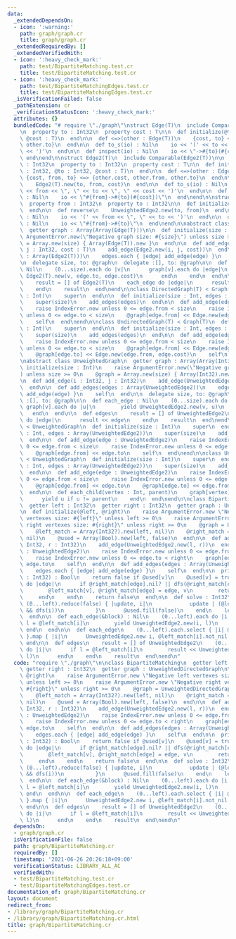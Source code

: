 ```yaml
---
data:
  _extendedDependsOn:
  - icon: ':warning:'
    path: graph/graph.cr
    title: graph/graph.cr
  _extendedRequiredBy: []
  _extendedVerifiedWith:
  - icon: ':heavy_check_mark:'
    path: test/BipartiteMatching.test.cr
    title: test/BipartiteMatching.test.cr
  - icon: ':heavy_check_mark:'
    path: test/BipartiteMatchingEdges.test.cr
    title: test/BipartiteMatchingEdges.test.cr
  _isVerificationFailed: false
  _pathExtension: cr
  _verificationStatusIcon: ':heavy_check_mark:'
  attributes: {}
  bundledCode: "# require \"./graph\"\nstruct Edge(T)\n  include Comparable(Edge(T))\n\
    \n  property to : Int32\n  property cost : T\n\n  def initialize(@to : Int32,\
    \ @cost : T)\n  end\n\n  def <=>(other : Edge(T))\n    {cost, to} <=> {other.cost,\
    \ other.to}\n  end\n\n  def to_s(io) : Nil\n    io << '(' << to << \", \" << cost\
    \ << ')'\n  end\n\n  def inspect(io) : Nil\n    io << \"->#{to}(#{cost})\"\n \
    \ end\nend\n\nstruct Edge2(T)\n  include Comparable(Edge2(T))\n\n  property from\
    \ : Int32\n  property to : Int32\n  property cost : T\n\n  def initialize(@from\
    \ : Int32, @to : Int32, @cost : T)\n  end\n\n  def <=>(other : Edge2(T))\n   \
    \ {cost, from, to} <=> {other.cost, other.from, other.to}\n  end\n\n  def reverse\n\
    \    Edge2(T).new(to, from, cost)\n  end\n\n  def to_s(io) : Nil\n    io << '('\
    \ << from << \", \" << to << \", \" << cost << ')'\n  end\n\n  def inspect(io)\
    \ : Nil\n    io << \"#{from}->#{to}(#{cost})\"\n  end\nend\n\nstruct UnweightedEdge2\n\
    \  property from : Int32\n  property to : Int32\n\n  def initialize(@from, @to)\n\
    \  end\n\n  def reverse\n    UnweightedEdge2.new(to, from)\n  end\n\n  def to_s(io)\
    \ : Nil\n    io << '(' << from << \", \" << to << ')'\n  end\n\n  def inspect(io)\
    \ : Nil\n    io << \"#{from}->#{to}\"\n  end\nend\n\nabstract class Graph(T)\n\
    \  getter graph : Array(Array(Edge(T)))\n\n  def initialize(size : Int)\n    raise\
    \ ArgumentError.new(\"Negative graph size: #{size}\") unless size >= 0\n    @graph\
    \ = Array.new(size) { Array(Edge(T)).new }\n  end\n\n  def add_edge(i : Int32,\
    \ j : Int32, cost : T)\n    add_edge(Edge2.new(i, j, cost))\n  end\n\n  def add_edges(edges\
    \ : Array(Edge2(T)))\n    edges.each { |edge| add_edge(edge) }\n    self\n  end\n\
    \n  delegate size, to: @graph\n  delegate :[], to: @graph\n\n  def each_edge :\
    \ Nil\n    (0...size).each do |v|\n      graph[v].each do |edge|\n        yield\
    \ Edge2(T).new(v, edge.to, edge.cost)\n      end\n    end\n  end\n\n  def edges\n\
    \    result = [] of Edge2(T)\n    each_edge do |edge|\n      result << edge\n\
    \    end\n    result\n  end\nend\n\nclass DirectedGraph(T) < Graph(T)\n  def initialize(size\
    \ : Int)\n    super\n  end\n\n  def initialize(size : Int, edges : Array(Edge2(T)))\n\
    \    super(size)\n    add_edges(edges)\n  end\n\n  def add_edge(edge : Edge2(T))\n\
    \    raise IndexError.new unless 0 <= edge.from < size\n    raise IndexError.new\
    \ unless 0 <= edge.to < size\n    @graph[edge.from] << Edge.new(edge.to, edge.cost)\n\
    \    self\n  end\nend\n\nclass UndirectedGraph(T) < Graph(T)\n  def initialize(size\
    \ : Int)\n    super\n  end\n\n  def initialize(size : Int, edges : Array(Edge2(T)))\n\
    \    super(size)\n    add_edges(edges)\n  end\n\n  def add_edge(edge : Edge2(T))\n\
    \    raise IndexError.new unless 0 <= edge.from < size\n    raise IndexError.new\
    \ unless 0 <= edge.to < size\n    @graph[edge.from] << Edge.new(edge.to, edge.cost)\n\
    \    @graph[edge.to] << Edge.new(edge.from, edge.cost)\n    self\n  end\nend\n\
    \nabstract class UnweightedGraph\n  getter graph : Array(Array(Int32))\n\n  def\
    \ initialize(size : Int)\n    raise ArgumentError.new(\"Negative graph size: #{size}\"\
    ) unless size >= 0\n    @graph = Array.new(size) { Array(Int32).new }\n  end\n\
    \n  def add_edge(i : Int32, j : Int32)\n    add_edge(UnweightedEdge2.new(i, j))\n\
    \  end\n\n  def add_edges(edges : Array(UnweightedEdge2))\n    edges.each { |edge|\
    \ add_edge(edge) }\n    self\n  end\n\n  delegate size, to: @graph\n  delegate\
    \ :[], to: @graph\n\n  def each_edge : Nil\n    (0...size).each do |v|\n     \
    \ graph[v].each do |u|\n        yield UnweightedEdge2.new(v, u)\n      end\n \
    \   end\n  end\n\n  def edges\n    result = [] of UnweightedEdge2\n    each_edge\
    \ do |edge|\n      result << edge\n    end\n    result\n  end\nend\n\nclass UnweightedDirectedGraph\
    \ < UnweightedGraph\n  def initialize(size : Int)\n    super\n  end\n\n  def initialize(size\
    \ : Int, edges : Array(UnweightedEdge2))\n    super(size)\n    add_edges(edges)\n\
    \  end\n\n  def add_edge(edge : UnweightedEdge2)\n    raise IndexError.new unless\
    \ 0 <= edge.from < size\n    raise IndexError.new unless 0 <= edge.to < size\n\
    \    @graph[edge.from] << edge.to\n    self\n  end\nend\n\nclass UnweightedUndirectedGraph\
    \ < UnweightedGraph\n  def initialize(size : Int)\n    super\n  end\n\n  def initialize(size\
    \ : Int, edges : Array(UnweightedEdge2))\n    super(size)\n    add_edges(edges)\n\
    \  end\n\n  def add_edge(edge : UnweightedEdge2)\n    raise IndexError.new unless\
    \ 0 <= edge.from < size\n    raise IndexError.new unless 0 <= edge.to < size\n\
    \    @graph[edge.from] << edge.to\n    @graph[edge.to] << edge.from\n    self\n\
    \  end\n\n  def each_child(vertex : Int, parent)\n    graph[vertex].each do |u|\n\
    \      yield u if u != parent\n    end\n  end\nend\n\nclass BipartiteMatching\n\
    \  getter left : Int32\n  getter right : Int32\n  getter graph : UnweightedDirectedGraph\n\
    \n  def initialize(@left, @right)\n    raise ArgumentError.new \"Negative left\
    \ vertexes size: #{left}\" unless left >= 0\n    raise ArgumentError.new \"Negative\
    \ right vertexes size: #{right}\" unless right >= 0\n    @graph = UnweightedDirectedGraph.new(left)\n\
    \    @left_match = Array(Int32?).new(left, nil)\n    @right_match = Array(Int32?).new(right,\
    \ nil)\n    @used = Array(Bool).new(left, false)\n  end\n\n  def add_edge(l :\
    \ Int32, r : Int32)\n    add_edge(UnweightedEdge2.new(l, r))\n  end\n\n  def add_edge(edge\
    \ : UnweightedEdge2)\n    raise IndexError.new unless 0 <= edge.from < left\n\
    \    raise IndexError.new unless 0 <= edge.to < right\n    graph[edge.from] <<\
    \ edge.to\n    self\n  end\n\n  def add_edges(edges : Array(UnweightedEdge2))\n\
    \    edges.each { |edge| add_edge(edge) }\n    self\n  end\n\n  private def dfs(v\
    \ : Int32) : Bool\n    return false if @used[v]\n    @used[v] = true\n    graph[v].each\
    \ do |edge|\n      if @right_match[edge].nil? || dfs(@right_match[edge].not_nil!)\n\
    \        @left_match[v], @right_match[edge] = edge, v\n        return true\n \
    \     end\n    end\n    return false\n  end\n\n  def solve : Int32\n    while\
    \ (0...left).reduce(false) { |update, i|\n            update | (@left_match[i].nil?\
    \ && dfs(i))\n          }\n      @used.fill(false)\n    end\n    left - @left_match.count(&.nil?)\n\
    \  end\n\n  def each_edge(&block) : Nil\n    (0...left).each do |i|\n      if\
    \ l = @left_match[i]\n        yield UnweightedEdge2.new(i, l)\n      end\n   \
    \ end\n  end\n\n  def each_edge\n    (0...left).each.select { |i| @left_match[i]\
    \ }.map { |i|\n      UnweightedEdge2.new i, @left_match[i].not_nil!\n    }\n \
    \ end\n\n  def edges\n    result = [] of UnweightedEdge2\n    (0...left).each\
    \ do |i|\n      if l = @left_match[i]\n        result << UnweightedEdge2.new(i,\
    \ l)\n      end\n    end\n    result\n  end\nend\n"
  code: "require \"./graph\"\n\nclass BipartiteMatching\n  getter left : Int32\n \
    \ getter right : Int32\n  getter graph : UnweightedDirectedGraph\n\n  def initialize(@left,\
    \ @right)\n    raise ArgumentError.new \"Negative left vertexes size: #{left}\"\
    \ unless left >= 0\n    raise ArgumentError.new \"Negative right vertexes size:\
    \ #{right}\" unless right >= 0\n    @graph = UnweightedDirectedGraph.new(left)\n\
    \    @left_match = Array(Int32?).new(left, nil)\n    @right_match = Array(Int32?).new(right,\
    \ nil)\n    @used = Array(Bool).new(left, false)\n  end\n\n  def add_edge(l :\
    \ Int32, r : Int32)\n    add_edge(UnweightedEdge2.new(l, r))\n  end\n\n  def add_edge(edge\
    \ : UnweightedEdge2)\n    raise IndexError.new unless 0 <= edge.from < left\n\
    \    raise IndexError.new unless 0 <= edge.to < right\n    graph[edge.from] <<\
    \ edge.to\n    self\n  end\n\n  def add_edges(edges : Array(UnweightedEdge2))\n\
    \    edges.each { |edge| add_edge(edge) }\n    self\n  end\n\n  private def dfs(v\
    \ : Int32) : Bool\n    return false if @used[v]\n    @used[v] = true\n    graph[v].each\
    \ do |edge|\n      if @right_match[edge].nil? || dfs(@right_match[edge].not_nil!)\n\
    \        @left_match[v], @right_match[edge] = edge, v\n        return true\n \
    \     end\n    end\n    return false\n  end\n\n  def solve : Int32\n    while\
    \ (0...left).reduce(false) { |update, i|\n            update | (@left_match[i].nil?\
    \ && dfs(i))\n          }\n      @used.fill(false)\n    end\n    left - @left_match.count(&.nil?)\n\
    \  end\n\n  def each_edge(&block) : Nil\n    (0...left).each do |i|\n      if\
    \ l = @left_match[i]\n        yield UnweightedEdge2.new(i, l)\n      end\n   \
    \ end\n  end\n\n  def each_edge\n    (0...left).each.select { |i| @left_match[i]\
    \ }.map { |i|\n      UnweightedEdge2.new i, @left_match[i].not_nil!\n    }\n \
    \ end\n\n  def edges\n    result = [] of UnweightedEdge2\n    (0...left).each\
    \ do |i|\n      if l = @left_match[i]\n        result << UnweightedEdge2.new(i,\
    \ l)\n      end\n    end\n    result\n  end\nend\n"
  dependsOn:
  - graph/graph.cr
  isVerificationFile: false
  path: graph/BipartiteMatching.cr
  requiredBy: []
  timestamp: '2021-06-26 20:26:18+09:00'
  verificationStatus: LIBRARY_ALL_AC
  verifiedWith:
  - test/BipartiteMatching.test.cr
  - test/BipartiteMatchingEdges.test.cr
documentation_of: graph/BipartiteMatching.cr
layout: document
redirect_from:
- /library/graph/BipartiteMatching.cr
- /library/graph/BipartiteMatching.cr.html
title: graph/BipartiteMatching.cr
---
```

